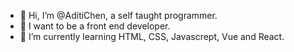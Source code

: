 - 👋 Hi, I’m @AditiChen, a self taught programmer.
- 👀 I want to be a front end developer.
- 🌱 I’m currently learning HTML, CSS, Javascrept, Vue and React.
